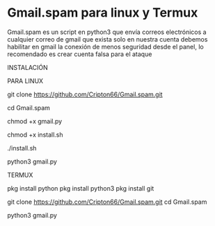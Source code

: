 # Gmail.spam para linux y Termux
Gmail.spam es un script en python3 que envía correos electrónicos a cualquier correo de gmail que exista solo en nuestra cuenta debemos habilitar en gmail la conexión de menos seguridad desde el panel, lo recomendado es crear cuenta falsa para el ataque



INSTALACIÓN

PARA LINUX

git clone https://github.com/Cripton66/Gmail.spam.git

cd Gmail.spam

chmod +x gmail.py 

chmod +x install.sh

./install.sh

python3 gmail.py



TERMUX

pkg install python 
pkg install python3 
pkg install git

git clone https://github.com/Cripton66/Gmail.spam.git
cd Gmail.spam

python3 gmail.py
